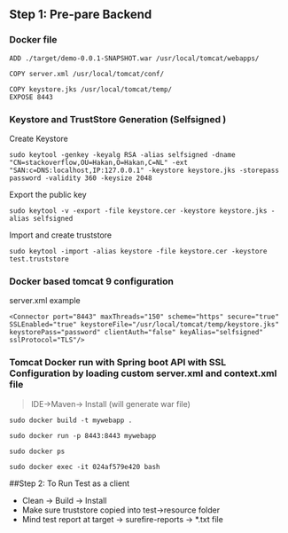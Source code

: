 
## Step 1: Pre-pare Backend

### Docker file

```FROM tomcat:9-jdk11
ADD ./target/demo-0.0.1-SNAPSHOT.war /usr/local/tomcat/webapps/

COPY server.xml /usr/local/tomcat/conf/

COPY keystore.jks /usr/local/tomcat/temp/
EXPOSE 8443
```



### Keystore and TrustStore Generation (Selfsigned )


Create Keystore

```sudo keytool -genkey -keyalg RSA -alias selfsigned -dname "CN=stackoverflow,OU=Hakan,O=Hakan,C=NL" -ext "SAN:c=DNS:localhost,IP:127.0.0.1" -keystore keystore.jks -storepass password -validity 360 -keysize 2048```

Export the public key

```sudo keytool -v -export -file keystore.cer -keystore keystore.jks -alias selfsigned```

Import and create truststore

```sudo keytool -import -alias keystore -file keystore.cer -keystore test.truststore```

### Docker based tomcat 9 configuration

server.xml example

```<Connector port="8443" maxThreads="150" scheme="https" secure="true" SSLEnabled="true" keystoreFile="/usr/local/tomcat/temp/keystore.jks" keystorePass="password" clientAuth="false" keyAlias="selfsigned" sslProtocol="TLS"/>```

### Tomcat Docker run with Spring boot API with SSL Configuration by loading custom server.xml and context.xml file

> IDE->Maven-> Install (will generate war file)

```
sudo docker build -t mywebapp .

sudo docker run -p 8443:8443 mywebapp

sudo docker ps

sudo docker exec -it 024af579e420 bash
```
##Step 2: To Run Test as a client 

- Clean -> Build -> Install
- Make sure truststore copied into test->resource folder
- Mind test report at target -> surefire-reports -> *.txt file


